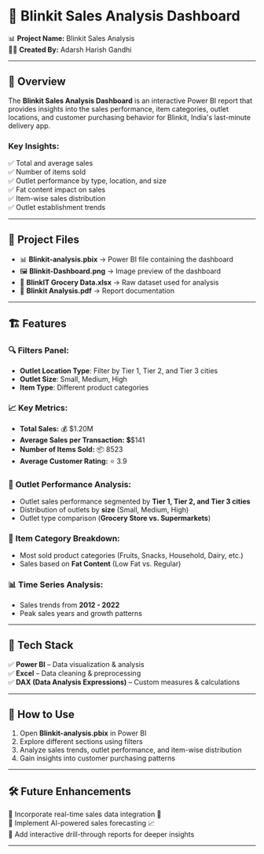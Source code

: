 # 🛒 Blinkit Sales Analysis Dashboard

📊 **Project Name:** Blinkit Sales Analysis    
👨‍💻 **Created By:** Adarsh Harish Gandhi  

---

## 📖 Overview  
The **Blinkit Sales Analysis Dashboard** is an interactive Power BI report that provides insights into the sales performance, item categories, outlet locations, and customer purchasing behavior for Blinkit, India's last-minute delivery app.  

### Key Insights:
✅ Total and average sales  
✅ Number of items sold  
✅ Outlet performance by type, location, and size  
✅ Fat content impact on sales  
✅ Item-wise sales distribution  
✅ Outlet establishment trends  

---

## 📂 Project Files  
- 📊 **Blinkit-analysis.pbix** → Power BI file containing the dashboard  
- 🖼 **Blinkit-Dashboard.png** → Image preview of the dashboard  
- 📄 **BlinkIT Grocery Data.xlsx** → Raw dataset used for analysis  
- 📜 **Blinkit Analysis.pdf** → Report documentation  

---

## 🏗️ Features  

### 🔍 **Filters Panel:**  
- **Outlet Location Type**: Filter by Tier 1, Tier 2, and Tier 3 cities  
- **Outlet Size**: Small, Medium, High  
- **Item Type**: Different product categories  

### 📈 **Key Metrics:**  
- **Total Sales:** 💰 $1.20M  
- **Average Sales per Transaction:** 💲$141  
- **Number of Items Sold:** 📦 8523  
- **Average Customer Rating:** ⭐ 3.9  

### 🏬 **Outlet Performance Analysis:**  
- Outlet sales performance segmented by **Tier 1, Tier 2, and Tier 3 cities**  
- Distribution of outlets by **size** (Small, Medium, High)  
- Outlet type comparison (**Grocery Store vs. Supermarkets**)  

### 🍞 **Item Category Breakdown:**  
- Most sold product categories (Fruits, Snacks, Household, Dairy, etc.)  
- Sales based on **Fat Content** (Low Fat vs. Regular)  

### 📊 **Time Series Analysis:**  
- Sales trends from **2012 - 2022**  
- Peak sales years and growth patterns  

---

## 📌 Tech Stack  
✅ **Power BI** – Data visualization & analysis  
✅ **Excel** – Data cleaning & preprocessing  
✅ **DAX (Data Analysis Expressions)** – Custom measures & calculations  

---

## 🚀 How to Use  
1. Open **Blinkit-analysis.pbix** in Power BI  
2. Explore different sections using filters  
3. Analyze sales trends, outlet performance, and item-wise distribution  
4. Gain insights into customer purchasing patterns  

---

## 🛠️ Future Enhancements  
🔹 Incorporate real-time sales data integration 📡  
🔹 Implement AI-powered sales forecasting 📈  
🔹 Add interactive drill-through reports for deeper insights  

---
